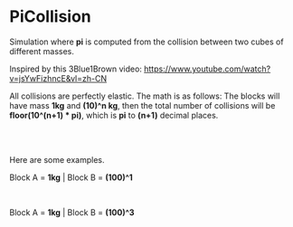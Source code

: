 # PiCollision

Simulation where **pi** is computed from the collision between two cubes of different masses.

Inspired by this 3Blue1Brown video: https://www.youtube.com/watch?v=jsYwFizhncE&vl=zh-CN

All collisions are perfectly elastic. The math is as follows:
The blocks will have mass **1kg** and **(10)^n kg**, then the total number of collisions will be **floor(10^(n+1) * pi)**, which is **pi** to **(n+1)** decimal places.

</br>

</br>

Here are some examples.

Block A = **1kg** | Block B = **(100)^1**
<img src="https://media.discordapp.net/attachments/795803904075366400/797605381483266052/unknown.png?width=1153&height=676"
     alt=""
     style="float: left; margin-right: 10px;" />


</br>

Block A = **1kg** | Block B = **(100)^3**
<img src="https://media.discordapp.net/attachments/795803904075366400/797603774004068424/unknown.png?width=1153&height=676"
     alt=""
     style="float: left; margin-right: 10px;" />
